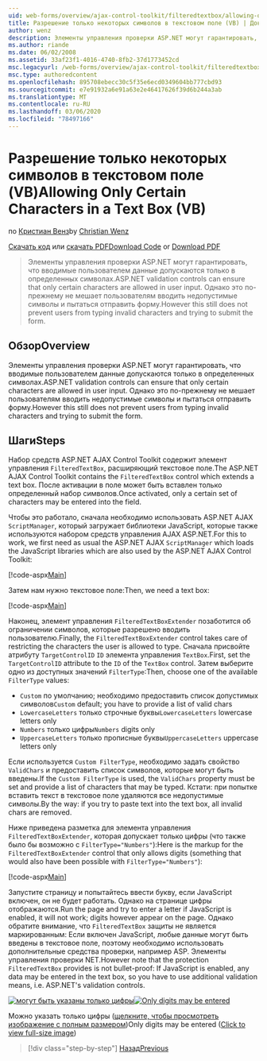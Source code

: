 ```yaml
---
uid: web-forms/overview/ajax-control-toolkit/filteredtextbox/allowing-only-certain-characters-in-a-text-box-vb
title: Разрешение только некоторых символов в текстовом поле (VB) | Документация Майкрософт
author: wenz
description: Элементы управления проверки ASP.NET могут гарантировать, что вводимые пользователем данные допускаются только в определенных символах. Однако это по-прежнему не мешает пользователям вводить недопустимые...
ms.author: riande
ms.date: 06/02/2008
ms.assetid: 33af23f1-4016-4740-8fb2-37d1773452cd
msc.legacyurl: /web-forms/overview/ajax-control-toolkit/filteredtextbox/allowing-only-certain-characters-in-a-text-box-vb
msc.type: authoredcontent
ms.openlocfilehash: 895708ebecc30c5f35e6ecd0349604bb777cbd93
ms.sourcegitcommit: e7e91932a6e91a63e2e46417626f39d6b244a3ab
ms.translationtype: MT
ms.contentlocale: ru-RU
ms.lasthandoff: 03/06/2020
ms.locfileid: "78497166"
---
```

# <a name="allowing-only-certain-characters-in-a-text-box-vb"></a><span data-ttu-id="a2226-104">Разрешение только некоторых символов в текстовом поле (VB)</span><span class="sxs-lookup"><span data-stu-id="a2226-104">Allowing Only Certain Characters in a Text Box (VB)</span></span>

<span data-ttu-id="a2226-105">по [Кристиан Венз](https://github.com/wenz)</span><span class="sxs-lookup"><span data-stu-id="a2226-105">by [Christian Wenz](https://github.com/wenz)</span></span>

<span data-ttu-id="a2226-106">[Скачать код](https://download.microsoft.com/download/4/c/2/4c2def7a-0d23-4055-91f9-1f18504167d7/FilteredTextBox0.vb.zip) или [скачать PDF](https://download.microsoft.com/download/b/6/a/b6ae89ee-df69-4c87-9bfb-ad1eb2b23373/filteredtextbox0VB.pdf)</span><span class="sxs-lookup"><span data-stu-id="a2226-106">[Download Code](https://download.microsoft.com/download/4/c/2/4c2def7a-0d23-4055-91f9-1f18504167d7/FilteredTextBox0.vb.zip) or [Download PDF](https://download.microsoft.com/download/b/6/a/b6ae89ee-df69-4c87-9bfb-ad1eb2b23373/filteredtextbox0VB.pdf)</span></span>

> <span data-ttu-id="a2226-107">Элементы управления проверки ASP.NET могут гарантировать, что вводимые пользователем данные допускаются только в определенных символах.</span><span class="sxs-lookup"><span data-stu-id="a2226-107">ASP.NET validation controls can ensure that only certain characters are allowed in user input.</span></span> <span data-ttu-id="a2226-108">Однако это по-прежнему не мешает пользователям вводить недопустимые символы и пытаться отправить форму.</span><span class="sxs-lookup"><span data-stu-id="a2226-108">However this still does not prevent users from typing invalid characters and trying to submit the form.</span></span>

## <a name="overview"></a><span data-ttu-id="a2226-109">Обзор</span><span class="sxs-lookup"><span data-stu-id="a2226-109">Overview</span></span>

<span data-ttu-id="a2226-110">Элементы управления проверки ASP.NET могут гарантировать, что вводимые пользователем данные допускаются только в определенных символах.</span><span class="sxs-lookup"><span data-stu-id="a2226-110">ASP.NET validation controls can ensure that only certain characters are allowed in user input.</span></span> <span data-ttu-id="a2226-111">Однако это по-прежнему не мешает пользователям вводить недопустимые символы и пытаться отправить форму.</span><span class="sxs-lookup"><span data-stu-id="a2226-111">However this still does not prevent users from typing invalid characters and trying to submit the form.</span></span>

## <a name="steps"></a><span data-ttu-id="a2226-112">Шаги</span><span class="sxs-lookup"><span data-stu-id="a2226-112">Steps</span></span>

<span data-ttu-id="a2226-113">Набор средств ASP.NET AJAX Control Toolkit содержит элемент управления `FilteredTextBox`, расширяющий текстовое поле.</span><span class="sxs-lookup"><span data-stu-id="a2226-113">The ASP.NET AJAX Control Toolkit contains the `FilteredTextBox` control which extends a text box.</span></span> <span data-ttu-id="a2226-114">После активации в поле может быть вставлен только определенный набор символов.</span><span class="sxs-lookup"><span data-stu-id="a2226-114">Once activated, only a certain set of characters may be entered into the field.</span></span>

<span data-ttu-id="a2226-115">Чтобы это работало, сначала необходимо использовать ASP.NET AJAX `ScriptManager`, который загружает библиотеки JavaScript, которые также используются набором средств управления AJAX ASP.NET.</span><span class="sxs-lookup"><span data-stu-id="a2226-115">For this to work, we first need as usual the ASP.NET AJAX `ScriptManager` which loads the JavaScript libraries which are also used by the ASP.NET AJAX Control Toolkit:</span></span>

[!code-aspx[Main](allowing-only-certain-characters-in-a-text-box-vb/samples/sample1.aspx)]

<span data-ttu-id="a2226-116">Затем нам нужно текстовое поле:</span><span class="sxs-lookup"><span data-stu-id="a2226-116">Then, we need a text box:</span></span>

[!code-aspx[Main](allowing-only-certain-characters-in-a-text-box-vb/samples/sample2.aspx)]

<span data-ttu-id="a2226-117">Наконец, элемент управления `FilteredTextBoxExtender` позаботится об ограничении символов, которые разрешено вводить пользователю.</span><span class="sxs-lookup"><span data-stu-id="a2226-117">Finally, the `FilteredTextBoxExtender` control takes care of restricting the characters the user is allowed to type.</span></span> <span data-ttu-id="a2226-118">Сначала присвойте атрибуту `TargetControlID` `ID` элемента управления `TextBox`.</span><span class="sxs-lookup"><span data-stu-id="a2226-118">First, set the `TargetControlID` attribute to the `ID` of the `TextBox` control.</span></span> <span data-ttu-id="a2226-119">Затем выберите одно из доступных значений `FilterType`:</span><span class="sxs-lookup"><span data-stu-id="a2226-119">Then, choose one of the available `FilterType` values:</span></span>

- <span data-ttu-id="a2226-120">`Custom` по умолчанию; необходимо предоставить список допустимых символов</span><span class="sxs-lookup"><span data-stu-id="a2226-120">`Custom` default; you have to provide a list of valid chars</span></span>
- <span data-ttu-id="a2226-121">`LowercaseLetters` только строчные буквы</span><span class="sxs-lookup"><span data-stu-id="a2226-121">`LowercaseLetters` lowercase letters only</span></span>
- <span data-ttu-id="a2226-122">`Numbers` только цифры</span><span class="sxs-lookup"><span data-stu-id="a2226-122">`Numbers` digits only</span></span>
- <span data-ttu-id="a2226-123">`UppercaseLetters` только прописные буквы</span><span class="sxs-lookup"><span data-stu-id="a2226-123">`UppercaseLetters` uppercase letters only</span></span>

<span data-ttu-id="a2226-124">Если используется `Custom FilterType`, необходимо задать свойство `ValidChars` и предоставить список символов, которые могут быть введены.</span><span class="sxs-lookup"><span data-stu-id="a2226-124">If the `Custom FilterType` is used, the `ValidChars` property must be set and provide a list of characters that may be typed.</span></span> <span data-ttu-id="a2226-125">Кстати: при попытке вставить текст в текстовое поле удаляются все недопустимые символы.</span><span class="sxs-lookup"><span data-stu-id="a2226-125">By the way: if you try to paste text into the text box, all invalid chars are removed.</span></span>

<span data-ttu-id="a2226-126">Ниже приведена разметка для элемента управления `FilteredTextBoxExtender`, которая допускает только цифры (что также было бы возможно с `FilterType="Numbers"`):</span><span class="sxs-lookup"><span data-stu-id="a2226-126">Here is the markup for the `FilteredTextBoxExtender` control that only allows digits (something that would also have been possible with `FilterType="Numbers"`):</span></span>

[!code-aspx[Main](allowing-only-certain-characters-in-a-text-box-vb/samples/sample3.aspx)]

<span data-ttu-id="a2226-127">Запустите страницу и попытайтесь ввести букву, если JavaScript включен, он не будет работать. Однако на странице цифры отображаются.</span><span class="sxs-lookup"><span data-stu-id="a2226-127">Run the page and try to enter a letter if JavaScript is enabled, it will not work; digits however appear on the page.</span></span> <span data-ttu-id="a2226-128">Однако обратите внимание, что `FilteredTextBox` защиты не является маркированным: Если включен JavaScript, любые данные могут быть введены в текстовое поле, поэтому необходимо использовать дополнительные средства проверки, например ASP. Элементы управления проверки NET.</span><span class="sxs-lookup"><span data-stu-id="a2226-128">However note that the protection `FilteredTextBox` provides is not bullet-proof: If JavaScript is enabled, any data may be entered in the text box, so you have to use additional validation means, i.e. ASP.NET's validation controls.</span></span>

<span data-ttu-id="a2226-129">[![могут быть указаны только цифры](allowing-only-certain-characters-in-a-text-box-vb/_static/image2.png)](allowing-only-certain-characters-in-a-text-box-vb/_static/image1.png)</span><span class="sxs-lookup"><span data-stu-id="a2226-129">[![Only digits may be entered](allowing-only-certain-characters-in-a-text-box-vb/_static/image2.png)](allowing-only-certain-characters-in-a-text-box-vb/_static/image1.png)</span></span>

<span data-ttu-id="a2226-130">Можно указать только цифры ([щелкните, чтобы просмотреть изображение с полным размером](allowing-only-certain-characters-in-a-text-box-vb/_static/image3.png))</span><span class="sxs-lookup"><span data-stu-id="a2226-130">Only digits may be entered ([Click to view full-size image](allowing-only-certain-characters-in-a-text-box-vb/_static/image3.png))</span></span>

> [!div class="step-by-step"]
> [<span data-ttu-id="a2226-131">Назад</span><span class="sxs-lookup"><span data-stu-id="a2226-131">Previous</span></span>](allowing-only-certain-characters-in-a-text-box-cs.md)
